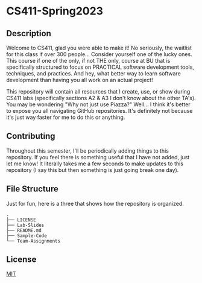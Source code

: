 # CS411-Spring2023

## Description

Welcome to CS411, glad you were able to make it! No seriously, the waitlist for this class if over 300 people... Consider yourself one of the lucky ones. This course if one of the only, if not THE only, course at BU that is specifically structured to focus on PRACTICAL software development tools, techniques, and practices. And hey, what better way to learn software development than having you all work on an actual project!

This repository will contain all resources that I create, use, or show during CS411 labs (specifically sections A2 & A3 I don't know about the other TA's). You may be wondering "Why not just use Piazza?" Well... I think it's better to expose you all navigating GitHub repositories. It's definitely not because it's just way faster for me to do this or anything.

## Contributing

Throughout this semester, I'll be periodically adding things to this repository. If you feel there is something useful that I have not added, just let me know! It literally takes me a few seconds to make updates to this repository (I say this but then something is just going break one day).

## File Structure

Just for fun, here is a three that shows how the repository is organized.

```text
.
├── LICENSE
├── Lab-Slides
├── README.md
├── Sample-Code
└── Team-Assignments
```

## License

[MIT](https://choosealicense.com/licenses/mit/)
